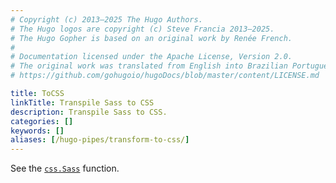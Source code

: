 ```yaml
---
# Copyright (c) 2013–2025 The Hugo Authors.
# The Hugo logos are copyright (c) Steve Francia 2013–2025.
# The Hugo Gopher is based on an original work by Renée French.
#
# Documentation licensed under the Apache License, Version 2.0.
# The original work was translated from English into Brazilian Portuguese.
# https://github.com/gohugoio/hugoDocs/blob/master/content/LICENSE.md

title: ToCSS
linkTitle: Transpile Sass to CSS
description: Transpile Sass to CSS.
categories: []
keywords: []
aliases: [/hugo-pipes/transform-to-css/]
---
```


See the [`css.Sass`](/functions/css/sass) function.
